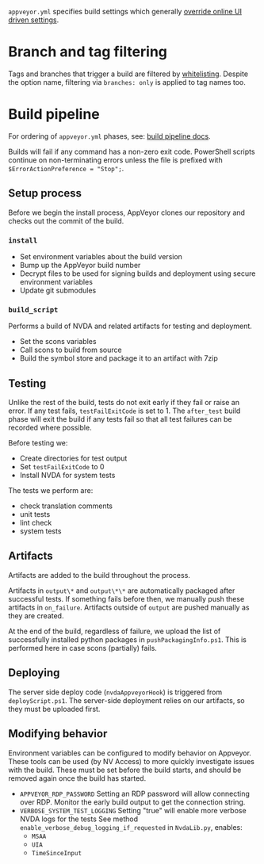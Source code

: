 `appveyor.yml` specifies build settings which generally [override online UI driven settings](https://www.appveyor.com/docs/build-configuration/#appveyoryml-and-ui-coexistence). 

# Branch and tag filtering

Tags and branches that trigger a build are filtered by [whitelisting](https://www.appveyor.com/docs/branches/#white--and-blacklisting). Despite the option name, filtering via `branches: only` is applied to tag names too.

# Build pipeline

For ordering of `appveyor.yml` phases, see: [build pipeline docs](https://www.appveyor.com/docs/build-configuration/#build-pipeline).

Builds will fail if any command has a non-zero exit code. PowerShell scripts continue on non-terminating errors unless the file is prefixed with `$ErrorActionPreference = "Stop";`.

## Setup process

Before we begin the install process, AppVeyor clones our repository and checks out the commit of the build. 

### `install`

* Set environment variables about the build version
* Bump up the AppVeyor build number
* Decrypt files to be used for signing builds and deployment using secure environment variables
* Update git submodules

### `build_script`

Performs a build of NVDA and related artifacts for testing and deployment.

* Set the scons variables
* Call scons to build from source
* Build the symbol store and package it to an artifact with 7zip

## Testing

Unlike the rest of the build, tests do not exit early if they fail or raise an error. If any test fails, `testFailExitCode` is set to 1. The `after_test` build phase will exit the build if any tests fail so that all test failures can be recorded where possible. 

Before testing we:

* Create directories for test output
* Set `testFailExitCode` to 0
* Install NVDA for system tests

The tests we perform are:

* check translation comments
* unit tests
* lint check
* system tests

## Artifacts

Artifacts are added to the build throughout the process. 

Artifacts in `output\*` and `output\*\*` are automatically packaged after successful tests. If something fails before then, we manually push these artifacts in `on_failure`. Artifacts outside of `output` are pushed manually as they are created. 

At the end of the build, regardless of failure, we upload the list of successfully installed python packages in `pushPackagingInfo.ps1`. This is performed here in case scons (partially) fails.

## Deploying

The server side deploy code (`nvdaAppveyorHook`) is triggered from `deployScript.ps1`. The server-side deployment relies on our artifacts, so they must be uploaded first.


## Modifying behavior

Environment variables can be configured to modify behavior on Appveyor.
These tools can be used (by NV Access) to more quickly investigate issues with the build.
These must be set before the build starts, and should be removed again once the build has started.

- `APPVEYOR_RDP_PASSWORD` Setting an RDP password will allow connecting over RDP.
   Monitor the early build output to get the connection string.
- `VERBOSE_SYSTEM_TEST_LOGGING` Setting "true" will enable more verbose NVDA logs for the tests
   See method `enable_verbose_debug_logging_if_requested` in `NvdaLib.py`, enables:
  - `MSAA`
  - `UIA`
  - `TimeSinceInput`
